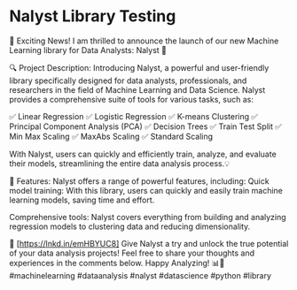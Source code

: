 # Nalyst Library Testing

📢 Exciting News! I am thrilled to announce the launch of our new Machine Learning library for Data Analysts: Nalyst 🚀

🔍 Project Description:
Introducing Nalyst, a powerful and user-friendly library specifically designed for data analysts, professionals, and researchers in the field of Machine Learning and Data Science. Nalyst provides a comprehensive suite of tools for various tasks, such as:

✅ Linear Regression
✅ Logistic Regression
✅ K-means Clustering
✅ Principal Component Analysis (PCA)
✅ Decision Trees
✅ Train Test Split
✅ Min Max Scaling
✅ MaxAbs Scaling
✅ Standard Scaling

With Nalyst, users can quickly and efficiently train, analyze, and evaluate their models, streamlining the entire data analysis process.💡

🌟 Features:
Nalyst offers a range of powerful features, including:
Quick model training: With this library, users can quickly and easily train machine learning models, saving time and effort.

Comprehensive tools: Nalyst covers everything from building and analyzing regression models to clustering data and reducing dimensionality.

🔗 [https://lnkd.in/emHBYUC8]
Give Nalyst a try and unlock the true potential of your data analysis projects! Feel free to share your thoughts and experiences in the comments below. Happy Analyzing! 📊🎉
#machinelearning #dataanalysis #nalyst #datascience #python #library

